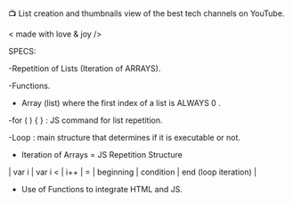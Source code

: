 📺 List creation and thumbnails view of the best tech channels on YouTube.

< made with love & joy />


SPECS:

-Repetition of Lists (Iteration of ARRAYS).

-Functions.

- Array (list) where the first index of a list is ALWAYS 0 .

-for ( ) { } : JS command for list repetition.

-Loop : main structure that determines if it is executable or not.

- Iteration of Arrays = JS Repetition Structure

| var i | var i < | i++ | = | beginning | condition | end (loop iteration) |

- Use of Functions to integrate HTML and JS.
